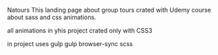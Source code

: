 Natours
This landing page about group tours crated with Udemy course about sass and css animations.

all animations in yhis project crated only with CSS3

in project uses 
gulp
gulp browser-sync
scss